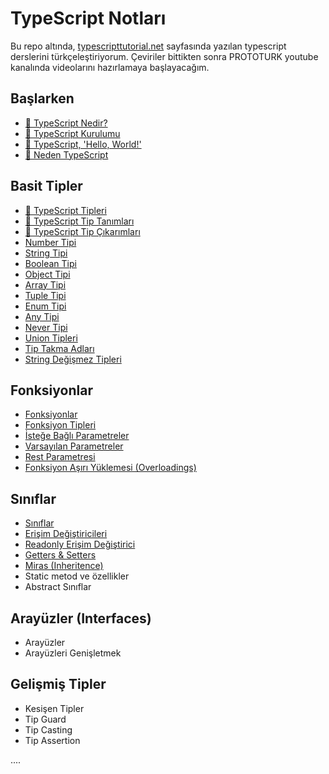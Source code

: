 # TypeScript Notları

Bu repo altında, [typescripttutorial.net](https://www.typescripttutorial.net/) sayfasında yazılan typescript derslerini türkçeleştiriyorum. Çeviriler bittikten sonra PROTOTURK youtube kanalında videolarını hazırlamaya başlayacağım.

## Başlarken

- [🎥 TypeScript Nedir?](./typescript-nedir.md)
- [🎥 TypeScript Kurulumu](./typescript-kurulumu.md)
- [🎥 TypeScript, 'Hello, World!'](./typescript-hello-world.md)
- [🎥 Neden TypeScript](./neden-typescript.md)

## Basit Tipler

- [🎥 TypeScript Tipleri](./typescript-tipleri.md)
- [🎥 TypeScript Tip Tanımları](./typescript-tip-tanimi.md)
- [🎥 TypeScript Tip Çıkarımları](./typescript-tip-cikarimlari.md)
- [Number Tipi](./typescript-number-tipi.md)
- [String Tipi](./typescript-string-tipi.md)
- [Boolean Tipi](./typescript-boolean-tipi.md)
- [Object Tipi](./typescript-object-tipi.md)
- [Array Tipi](./typescript-array-tipi.md)
- [Tuple Tipi](./typescript-tuple-tipi.md)
- [Enum Tipi](./typescript-enum-tipi.md)
- [Any Tipi](./typescript-any-tipi.md)
- [Never Tipi](./typescript-never-tipi.md)
- [Union Tipleri](./typescript-union-tipi.md)
- [Tip Takma Adları](./typescript-type-aliases.md)
- [String Değişmez Tipleri](./typescript-string-literal-types.md)

## Fonksiyonlar

- [Fonksiyonlar](./typescript-functions.md)
- [Fonksiyon Tipleri](./typescript-function-types.md)
- [İsteğe Bağlı Parametreler](./typescript-optional-parameters.md)
- [Varsayılan Parametreler](./typescript-default-parameters.md)
- [Rest Parametresi](./typescript-rest-parameters.md)
- [Fonksiyon Aşırı Yüklemesi (Overloadings)](./typescript-function-overloadings.md)

## Sınıflar

- [Sınıflar](./typescript-class.md)
- [Erişim Değiştiricileri](./typescript-access-modifiers.md)
- [Readonly Erişim Değiştirici](./typescript-readonly.md)
- [Getters & Setters](./typescript-getters-setters.md)
- [Miras (Inheritence)](./typescript-inheritance.md)
- Static metod ve özellikler
- Abstract Sınıflar

## Arayüzler (Interfaces)

- Arayüzler
- Arayüzleri Genişletmek

## Gelişmiş Tipler

- Kesişen Tipler
- Tip Guard
- Tip Casting
- Tip Assertion

....
